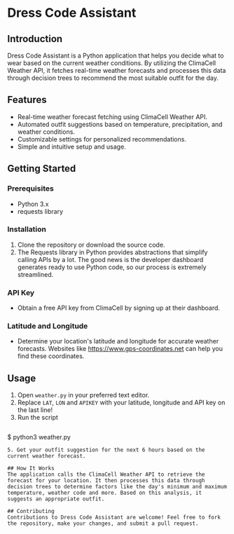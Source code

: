 # Dress Code Assistant

## Introduction
Dress Code Assistant is a Python application that helps you decide what to wear based on the current weather conditions. By utilizing the ClimaCell Weather API, it fetches real-time weather forecasts and processes this data through decision trees to recommend the most suitable outfit for the day.

## Features
- Real-time weather forecast fetching using ClimaCell Weather API.
- Automated outfit suggestions based on temperature, precipitation, and weather conditions.
- Customizable settings for personalized recommendations.
- Simple and intuitive setup and usage.

## Getting Started

### Prerequisites
- Python 3.x
- requests library

### Installation
1. Clone the repository or download the source code.
2. The Requests library in Python provides abstractions that simplify calling APIs by a lot. The good news is the developer dashboard generates ready to use Python code, so our process is extremely streamlined.

### API Key
- Obtain a free API key from ClimaCell by signing up at their dashboard.

### Latitude and Longitude
- Determine your location's latitude and longitude for accurate weather forecasts. Websites like https://www.gps-coordinates.net can help you find these coordinates.

## Usage
1. Open `weather.py` in your preferred text editor.
2. Replace `LAT`, `LON` and `APIKEY` with your latitude, longitude and API key on the last line!
3. Run the script
   ```bash
  $ python3 weather.py
  ```
5. Get your outfit suggestion for the next 6 hours based on the current weather forecast.

## How It Works
The application calls the ClimaCell Weather API to retrieve the forecast for your location. It then processes this data through decision trees to determine factors like the day's minimum and maximum temperature, weather code and more. Based on this analysis, it suggests an appropriate outfit.

## Contributing
Contributions to Dress Code Assistant are welcome! Feel free to fork the repository, make your changes, and submit a pull request.
